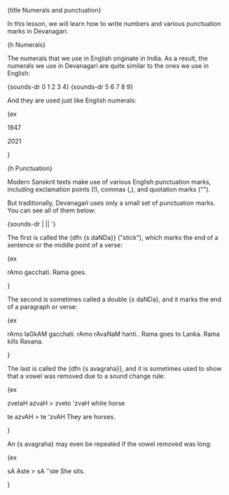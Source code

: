 {title Numerals and punctuation}


In this lesson, we will learn how to write numbers and various punctuation
marks in Devanagari. 


{h Numerals}

The numerals that we use in English originate in India. As a result, the
numerals we use in Devanagari are quite similar to the ones we use in English:

{sounds-dr 0 1 2 3 4}
{sounds-dr 5 6 7 8 9}

And they are used just like English numerals:

{ex

1947

2021

}


{h Punctuation}

Modern Sanskrit texts make use of various English punctuation marks, including
exclamation points (!), commas (,), and quotation marks ("").

But traditionally, Devanagari uses only a small set of punctuation marks. You
can see all of them below:

{sounds-dr | || '}

The first is called the {dfn {s daNDa}} ("stick"), which marks the end of a
sentence or the middle point of a verse:

{ex

rAmo gacchati.
Rama goes.

}

The second is sometimes called a double {s daNDa}, and it marks the end of a
paragraph or verse:

{ex

rAmo laGkAM gacchati. rAmo rAvaNaM hanti..
Rama goes to Lanka. Rama kills Ravana.

}

The last is called the {dfn {s avagraha}}, and it is sometimes used to show
that a vowel was removed due to a sound change rule:

{ex

zvetaH azvaH > zveto 'zvaH
white horse

te azvAH > te 'zvAH
They are horses.

}

An {s avagraha} may even be repeated if the vowel removed was long:

{ex

sA Aste > sA ''ste
She sits.

}

